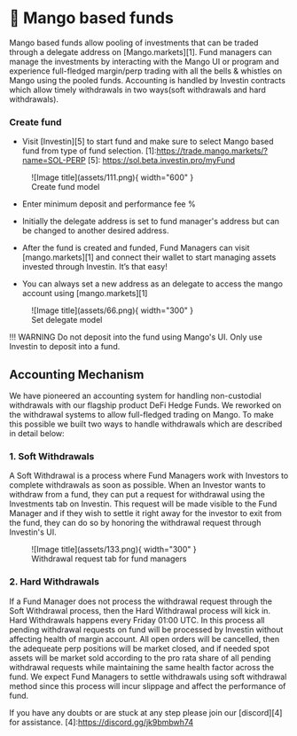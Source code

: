 # 🥭 Mango based funds

Mango based funds allow pooling of investments that can be traded through a delegate address on [Mango.markets][1]. Fund managers can manage the investments by interacting with the Mango UI or program and experience full-fledged margin/perp trading with all the bells & whistles on Mango using the pooled funds. Accounting is handled by Investin contracts which allow timely withdrawals in two ways(soft withdrawals and hard withdrawals).  


### Create fund 
* Visit [Investin][5] to start fund and make sure to select Mango based fund from type of fund selection.
[1]:https://trade.mango.markets/?name=SOL-PERP
[5]: https://sol.beta.investin.pro/myFund



<figure markdown>
  ![Image title](assets/111.png){ width="600" }
  <figcaption>Create fund model</figcaption>
</figure>


* Enter minimum deposit and performance fee %






* Initially the delegate address is set to fund manager's address but can be changed to another desired address.
* After the fund is created and funded, Fund Managers can visit [mango.markets][1] and connect their wallet to start managing assets invested through Investin. It’s that easy!
* You can always set a new address as an delegate to access the mango account using [mango.markets][1]
<figure markdown>
  ![Image title](assets/66.png){ width="300" }
  <figcaption>Set delegate model</figcaption>
</figure>


!!! WARNING
Do not deposit into the fund using Mango's UI. Only use Investin to deposit into a fund.
## Accounting Mechanism

We have pioneered an accounting system for handling non-custodial withdrawals with our flagship product DeFi Hedge Funds. We reworked on the withdrawal systems to allow full-fledged trading on Mango. To make this possible we built two ways to handle withdrawals which are described in detail below: 

### 1. Soft Withdrawals 

A Soft Withdrawal is a process where Fund Managers work with Investors to complete withdrawals as soon as possible. When an Investor wants to withdraw from a fund, they can put a request for withdrawal using the Investments tab on Investin. This request will be made visible to the Fund Manager and if they wish to settle it right away for the investor to exit from the fund, they can do so by honoring the withdrawal request through Investin's UI.

<figure markdown>
  ![Image title](assets/133.png){ width="300" }
  <figcaption>Withdrawal request tab for fund managers</figcaption>
</figure>

### 2. Hard Withdrawals

If a Fund Manager does not process the withdrawal request through the Soft Withdrawal process, then the Hard Withdrawal process will kick in. Hard Withdrawals happens every Friday 01:00 UTC. In this process all pending withdrawal requests on fund will be processed by Investin without affecting health of margin account. All open orders will be cancelled, then the adequeate perp positions will be market closed, and if needed spot assets will be market sold according to the pro rata share of all pending withdrawal requests while maintaining the same health factor across the fund. We expect Fund Managers to settle withdrawals using soft withdrawal method since this process will incur slippage and affect the performance of fund. 








If you have any doubts or are stuck at any step please join our [discord][4] for assistance.
[4]:https://discord.gg/jk9bmbwh74
